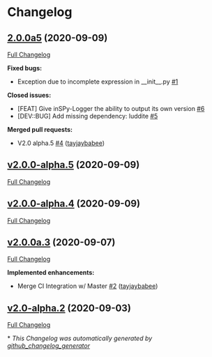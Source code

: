 # Changelog

## [2.0.0a5](https://github.com/Inspyre-Softworks/inSPy-Logger/tree/2.0.0a5) (2020-09-09)

[Full Changelog](https://github.com/Inspyre-Softworks/inSPy-Logger/compare/v2.0.0-alpha.5...2.0.0a5)

**Fixed bugs:**

- Exception due to incomplete expression in \_\_init\_\_.py [\#1](https://github.com/Inspyre-Softworks/inSPy-Logger/issues/1)

**Closed issues:**

- \[FEAT\] Give inSPy-Logger the ability to output its own version [\#6](https://github.com/Inspyre-Softworks/inSPy-Logger/issues/6)
- \[DEV::BUG\] Add missing dependency: luddite [\#5](https://github.com/Inspyre-Softworks/inSPy-Logger/issues/5)

**Merged pull requests:**

- V2.0 alpha.5 [\#4](https://github.com/Inspyre-Softworks/inSPy-Logger/pull/4) ([tayjaybabee](https://github.com/tayjaybabee))

## [v2.0.0-alpha.5](https://github.com/Inspyre-Softworks/inSPy-Logger/tree/v2.0.0-alpha.5) (2020-09-09)

[Full Changelog](https://github.com/Inspyre-Softworks/inSPy-Logger/compare/v2.0.0-alpha.4...v2.0.0-alpha.5)

## [v2.0.0-alpha.4](https://github.com/Inspyre-Softworks/inSPy-Logger/tree/v2.0.0-alpha.4) (2020-09-09)

[Full Changelog](https://github.com/Inspyre-Softworks/inSPy-Logger/compare/v2.0.0a.3...v2.0.0-alpha.4)

## [v2.0.0a.3](https://github.com/Inspyre-Softworks/inSPy-Logger/tree/v2.0.0a.3) (2020-09-07)

[Full Changelog](https://github.com/Inspyre-Softworks/inSPy-Logger/compare/v2.0-alpha.2...v2.0.0a.3)

**Implemented enhancements:**

- Merge CI Integration w/ Master [\#2](https://github.com/Inspyre-Softworks/inSPy-Logger/pull/2) ([tayjaybabee](https://github.com/tayjaybabee))

## [v2.0-alpha.2](https://github.com/Inspyre-Softworks/inSPy-Logger/tree/v2.0-alpha.2) (2020-09-03)

[Full Changelog](https://github.com/Inspyre-Softworks/inSPy-Logger/compare/3faf603aeb69f35fb0eefb1e394aadd2b80618ef...v2.0-alpha.2)



\* *This Changelog was automatically generated by [github_changelog_generator](https://github.com/github-changelog-generator/github-changelog-generator)*
